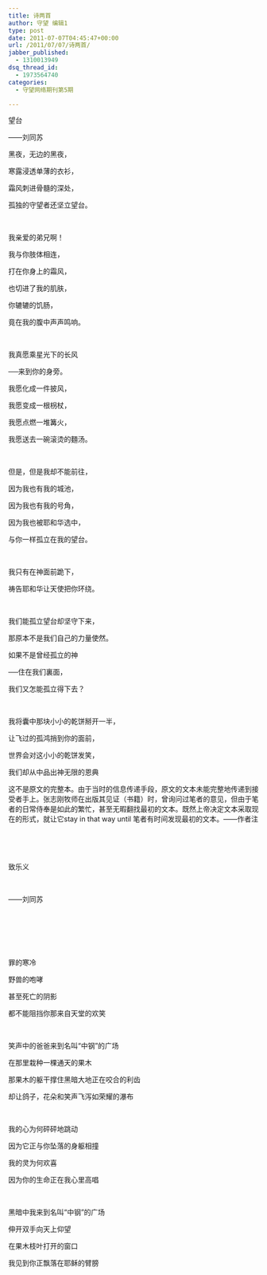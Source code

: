 ```yaml
---
title: 诗两首
author: 守望 编辑1
type: post
date: 2011-07-07T04:45:47+00:00
url: /2011/07/07/诗两首/
jabber_published:
  - 1310013949
dsq_thread_id:
  - 1973564740
categories:
  - 守望网络期刊第5期

---
```

望台

——刘同苏

黑夜，无边的黑夜，

寒露浸透单薄的衣衫，

霜风刺进骨髓的深处，

孤独的守望者还坚立望台。

&nbsp;

我亲爱的弟兄啊！

我与你肢体相连，

打在你身上的霜风，

也切进了我的肌肤，

你辘辘的饥肠，

竟在我的腹中声声鸣响。

&nbsp;

我真愿乘星光下的长风

──来到你的身旁。

我愿化成一件披风，

我愿变成一根枴杖，

我愿点燃一堆篝火，

我愿送去一碗滚烫的麵汤。

&nbsp;

但是，但是我却不能前往，

因为我也有我的城池，

因为我也有我的号角，

因为我也被耶和华选中，

与你一样孤立在我的望台。

&nbsp;

我只有在神面前跪下，

祷告耶和华让天使把你环绕。

&nbsp;

我们能孤立望台却坚守下来，

那原本不是我们自己的力量使然。

如果不是曾经孤立的神

──住在我们裏面，

我们又怎能孤立得下去？

&nbsp;

我将囊中那块小小的乾饼掰开一半，

让飞过的孤鸿捎到你的面前，

世界会对这小小的乾饼发笑，

我们却从中品出神无限的恩典

这不是原文的完整本。由于当时的信息传递手段，原文的文本未能完整地传递到接受者手上。张志刚牧师在出版其见证（书籍）时，曾询问过笔者的意见，但由于笔者的日常侍奉是如此的繁忙，甚至无暇翻找最初的文本。既然上帝决定文本采取现在的形式，就让它stay in that way until 笔者有时间发现最初的文本。——作者注

&nbsp;

&nbsp;

致乐义

&nbsp;

——刘同苏

&nbsp;

&nbsp;

&nbsp;

罪的寒冷

野兽的咆哮

甚至死亡的阴影

都不能阻挡你那来自天堂的欢笑

&nbsp;

笑声中的爸爸来到名叫“中钢”的广场

在那里栽种一棵通天的果木

那果木的躯干撑住黑暗大地正在咬合的利齿

却让鸽子，花朵和笑声飞泻如荣耀的瀑布

&nbsp;

我的心为何砰砰地跳动

因为它正与你坠落的身躯相撞

我的灵为何欢喜

因为你的生命正在我心里高唱

&nbsp;

黑暗中我来到名叫“中钢”的广场

伸开双手向天上仰望

在果木枝叶打开的窗口

我见到你正飘落在耶稣的臂膀

&nbsp;

&nbsp;

&nbsp;

&nbsp;